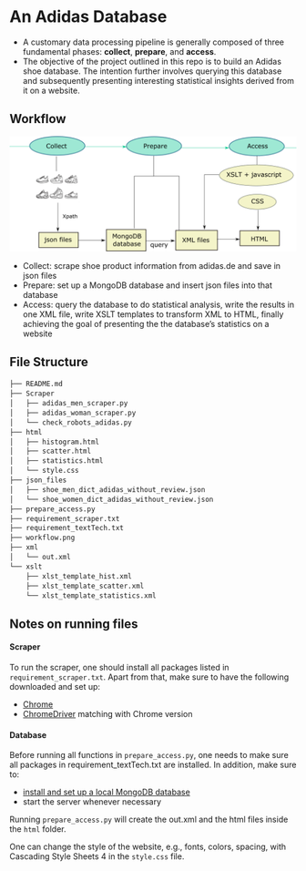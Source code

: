 # An Adidas Database
- A customary data processing pipeline is generally composed of three fundamental phases: **collect**, **prepare**, and **access**.
- The objective of the project outlined in this repo is to build an Adidas shoe database. The intention further involves querying this database and subsequently presenting interesting statistical insights derived from it on a website.
## Workflow
![](workflow.png)

- Collect: scrape shoe product information from adidas.de and save in json files
- Prepare: set up a MongoDB database and insert json files into that database
- Access: query the database to do statistical analysis, write the results in one XML file, write XSLT templates to transform XML to HTML, finally achieving the goal of presenting the the database’s statistics on a website
## File Structure
```bash
├── README.md
├── Scraper
│   ├── adidas_men_scraper.py
│   ├── adidas_woman_scraper.py
│   └── check_robots_adidas.py
├── html
│   ├── histogram.html
│   ├── scatter.html
│   ├── statistics.html
│   └── style.css
├── json_files
│   ├── shoe_men_dict_adidas_without_review.json
│   └── shoe_women_dict_adidas_without_review.json
├── prepare_access.py
├── requirement_scraper.txt
├── requirement_textTech.txt
├── workflow.png
├── xml
│   └── out.xml
└── xslt
    ├── xlst_template_hist.xml
    ├── xlst_template_scatter.xml
    └── xlst_template_statistics.xml
```
## Notes on running files
#### Scraper
To run the scraper, one should install all packages listed in `requirement_scraper.txt`. Apart from that, make sure to have the following downloaded and set up:

- [Chrome](https://www.google.com/chrome/)
- [ChromeDriver](https://chromedriver.chromium.org/downloads) matching with Chrome version
#### Database

Before running all functions in `prepare_access.py`, one needs to make sure all packages in requirement_textTech.txt are installed. In addition, make sure to:

- [install and set up a local MongoDB database](https://www.prisma.io/dataguide/mongodb/setting-up-a-local-mongodb-database)
- start the server whenever necessary

Running `prepare_access.py` will create the out.xml and the html files inside the `html` folder.

One can change the style of the website, e.g., fonts, colors, spacing, with Cascading Style Sheets 4 in the `style.css` file.